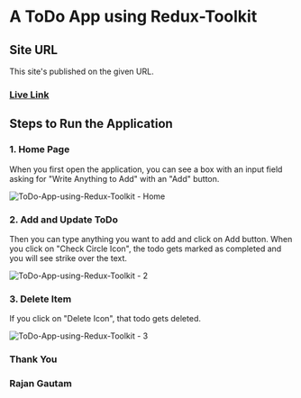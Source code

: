 # A ToDo App using Redux-Toolkit

## Site URL

This site's published on the given URL.

### [Live Link](https://rgautam320-todo-redux-toolkit.netlify.app)

## Steps to Run the Application

### 1. Home Page

When you first open the application, you can see a box with an input field asking for "Write Anything to Add" with an "Add" button.

![ToDo-App-using-Redux-Toolkit - Home](https://user-images.githubusercontent.com/71542496/127708336-3b19ac7e-53c2-461d-a557-0b1f960e547f.png)

### 2. Add and Update ToDo

Then you can type anything you want to add and click on Add button. When you click on "Check Circle Icon", the todo gets marked as completed and you will see strike over the text.

![ToDo-App-using-Redux-Toolkit - 2](https://user-images.githubusercontent.com/71542496/127708413-10f93cfe-4857-4eba-8414-3c4241fe8f00.png)

### 3. Delete Item

If you click on "Delete Icon", that todo gets deleted.

![ToDo-App-using-Redux-Toolkit - 3](https://user-images.githubusercontent.com/71542496/127708630-be43f0ef-c861-46a4-ad1e-9946ad57e912.png)

### Thank You

### Rajan Gautam
